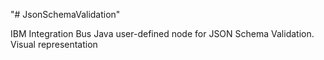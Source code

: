 "# JsonSchemaValidation" 

IBM Integration Bus Java user-defined node for JSON Schema Validation. Visual representation
